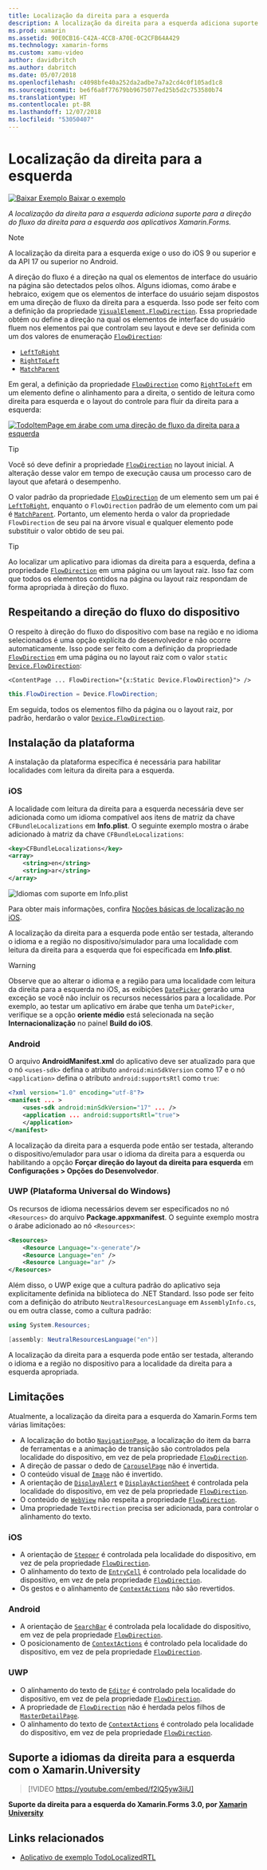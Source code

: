 ```yaml
---
title: Localização da direita para a esquerda
description: A localização da direita para a esquerda adiciona suporte para a direção do fluxo da direita para a esquerda aos aplicativos Xamarin.Forms.
ms.prod: xamarin
ms.assetid: 90E0CB16-C42A-4CC8-A70E-0C2CFB64A429
ms.technology: xamarin-forms
ms.custom: xamu-video
author: davidbritch
ms.author: dabritch
ms.date: 05/07/2018
ms.openlocfilehash: c4098bfe40a252da2adbe7a7a2cd4c0f105ad1c8
ms.sourcegitcommit: be6f6a8f77679bb9675077ed25b5d2c753580b74
ms.translationtype: HT
ms.contentlocale: pt-BR
ms.lasthandoff: 12/07/2018
ms.locfileid: "53050407"
---
```

# <a name="right-to-left-localization"></a>Localização da direita para a esquerda

[![Baixar Exemplo](~/media/shared/download.png) Baixar o exemplo](https://developer.xamarin.com/samples/xamarin-forms/TodoLocalizedRTL/)

_A localização da direita para a esquerda adiciona suporte para a direção do fluxo da direita para a esquerda aos aplicativos Xamarin.Forms._

> [!NOTE]
> A localização da direita para a esquerda exige o uso do iOS 9 ou superior e da API 17 ou superior no Android.

A direção do fluxo é a direção na qual os elementos de interface do usuário na página são detectados pelos olhos. Alguns idiomas, como árabe e hebraico, exigem que os elementos de interface do usuário sejam dispostos em uma direção de fluxo da direita para a esquerda. Isso pode ser feito com a definição da propriedade [`VisualElement.FlowDirection`](xref:Xamarin.Forms.VisualElement.FlowDirection). Essa propriedade obtém ou define a direção na qual os elementos de interface do usuário fluem nos elementos pai que controlam seu layout e deve ser definida com um dos valores de enumeração [`FlowDirection`](xref:Xamarin.Forms.FlowDirection):

- [`LeftToRight`](xref:Xamarin.Forms.FlowDirection.LeftToRight)
- [`RightToLeft`](xref:Xamarin.Forms.FlowDirection.RightToLeft)
- [`MatchParent`](xref:Xamarin.Forms.FlowDirection.MatchParent)

Em geral, a definição da propriedade [`FlowDirection`](xref:Xamarin.Forms.VisualElement.FlowDirection) como [`RightToLeft`](xref:Xamarin.Forms.FlowDirection.RightToLeft) em um elemento define o alinhamento para a direita, o sentido de leitura como direita para esquerda e o layout do controle para fluir da direita para a esquerda:

[![TodoItemPage em árabe com uma direção de fluxo da direita para a esquerda](rtl-images/TodoItemPage-Arabic.png "TodoItemPage em árabe com uma direção de fluxo da direita para a esquerda")](rtl-images/TodoItemPage-Arabic-Large.png#lightbox "TodoItemPage em árabe com uma direção de fluxo da direita para a esquerda")

> [!TIP]
> Você só deve definir a propriedade [`FlowDirection`](xref:Xamarin.Forms.VisualElement.FlowDirection) no layout inicial. A alteração desse valor em tempo de execução causa um processo caro de layout que afetará o desempenho.

O valor padrão da propriedade [`FlowDirection`](xref:Xamarin.Forms.VisualElement.FlowDirection) de um elemento sem um pai é [`LeftToRight`](xref:Xamarin.Forms.FlowDirection.LeftToRight), enquanto o `FlowDirection` padrão de um elemento com um pai é [`MatchParent`](xref:Xamarin.Forms.FlowDirection.MatchParent). Portanto, um elemento herda o valor da propriedade `FlowDirection` de seu pai na árvore visual e qualquer elemento pode substituir o valor obtido de seu pai.

> [!TIP]
> Ao localizar um aplicativo para idiomas da direita para a esquerda, defina a propriedade [`FlowDirection`](xref:Xamarin.Forms.VisualElement.FlowDirection) em uma página ou um layout raiz. Isso faz com que todos os elementos contidos na página ou layout raiz respondam de forma apropriada à direção do fluxo.

## <a name="respecting-device-flow-direction"></a>Respeitando a direção do fluxo do dispositivo

O respeito à direção do fluxo do dispositivo com base na região e no idioma selecionados é uma opção explícita do desenvolvedor e não ocorre automaticamente. Isso pode ser feito com a definição da propriedade [`FlowDirection`](xref:Xamarin.Forms.VisualElement.FlowDirection) em uma página ou no layout raiz com o valor `static` [`Device.FlowDirection`](xref:Xamarin.Forms.Device.FlowDirection):

```xaml
<ContentPage ... FlowDirection="{x:Static Device.FlowDirection}"> />
```

```csharp
this.FlowDirection = Device.FlowDirection;
```

Em seguida, todos os elementos filho da página ou o layout raiz, por padrão, herdarão o valor [`Device.FlowDirection`](xref:Xamarin.Forms.Device.FlowDirection).

## <a name="platform-setup"></a>Instalação da plataforma

A instalação da plataforma específica é necessária para habilitar localidades com leitura da direita para a esquerda.

### <a name="ios"></a>iOS

A localidade com leitura da direita para a esquerda necessária deve ser adicionada como um idioma compatível aos itens de matriz da chave `CFBundleLocalizations` em **Info.plist**. O seguinte exemplo mostra o árabe adicionado à matriz da chave `CFBundleLocalizations`:

```xml
<key>CFBundleLocalizations</key>
<array>
    <string>en</string>
    <string>ar</string>
</array>
```

![Idiomas com suporte em Info.plist](rtl-images/ios-locales.png "Idiomas com suporte em Info.plist")

Para obter mais informações, confira [Noções básicas de localização no iOS](https://docs.microsoft.com/xamarin/ios/app-fundamentals/localization/#localization-basics-in-ios).

A localização da direita para a esquerda pode então ser testada, alterando o idioma e a região no dispositivo/simulador para uma localidade com leitura da direita para a esquerda que foi especificada em **Info.plist**.

> [!WARNING]
> Observe que ao alterar o idioma e a região para uma localidade com leitura da direita para a esquerda no iOS, as exibições [`DatePicker`](xref:Xamarin.Forms.DatePicker) gerarão uma exceção se você não incluir os recursos necessários para a localidade. Por exemplo, ao testar um aplicativo em árabe que tenha um `DatePicker`, verifique se a opção **oriente médio** está selecionada na seção **Internacionalização** no painel **Build do iOS**.

### <a name="android"></a>Android

O arquivo **AndroidManifest.xml** do aplicativo deve ser atualizado para que o nó `<uses-sdk>` defina o atributo `android:minSdkVersion` como 17 e o nó `<application>` defina o atributo `android:supportsRtl` como `true`:

```xml
<?xml version="1.0" encoding="utf-8"?>
<manifest ... >
    <uses-sdk android:minSdkVersion="17" ... />
    <application ... android:supportsRtl="true">
    </application>
</manifest>
```

A localização da direita para a esquerda pode então ser testada, alterando o dispositivo/emulador para usar o idioma da direita para a esquerda ou habilitando a opção **Forçar direção do layout da direita para esquerda** em **Configurações > Opções do Desenvolvedor**.

### <a name="universal-windows-platform-uwp"></a>UWP (Plataforma Universal do Windows)

Os recursos de idioma necessários devem ser especificados no nó `<Resources>` do arquivo **Package.appxmanifest**. O seguinte exemplo mostra o árabe adicionado ao nó `<Resources>`:

```xml
<Resources>
    <Resource Language="x-generate"/>
    <Resource Language="en" />
    <Resource Language="ar" />
</Resources>
```

Além disso, o UWP exige que a cultura padrão do aplicativo seja explicitamente definida na biblioteca do .NET Standard. Isso pode ser feito com a definição do atributo `NeutralResourcesLanguage` em `AssemblyInfo.cs`, ou em outra classe, como a cultura padrão:

```csharp
using System.Resources;

[assembly: NeutralResourcesLanguage("en")]
```

A localização da direita para a esquerda pode então ser testada, alterando o idioma e a região no dispositivo para a localidade da direita para a esquerda apropriada.

## <a name="limitations"></a>Limitações

Atualmente, a localização da direita para a esquerda do Xamarin.Forms tem várias limitações:

- A localização do botão [`NavigationPage`](xref:Xamarin.Forms.NavigationPage), a localização do item da barra de ferramentas e a animação de transição são controlados pela localidade do dispositivo, em vez de pela propriedade [`FlowDirection`](xref:Xamarin.Forms.VisualElement.FlowDirection).
- A direção de passar o dedo de [`CarouselPage`](xref:Xamarin.Forms.CarouselPage) não é invertida.
- O conteúdo visual de [`Image`](xref:Xamarin.Forms.Image) não é invertido.
- A orientação de [`DisplayAlert`](xref:Xamarin.Forms.Page.DisplayAlert(System.String,System.String,System.String)) e [`DisplayActionSheet`](xref:Xamarin.Forms.Page.DisplayActionSheet(System.String,System.String,System.String,System.String[])) é controlada pela localidade do dispositivo, em vez de pela propriedade [`FlowDirection`](xref:Xamarin.Forms.VisualElement.FlowDirection).
- O conteúdo de [`WebView`](xref:Xamarin.Forms.WebView) não respeita a propriedade [`FlowDirection`](xref:Xamarin.Forms.VisualElement.FlowDirection).
- Uma propriedade `TextDirection` precisa ser adicionada, para controlar o alinhamento do texto.

### <a name="ios"></a>iOS

- A orientação de [`Stepper`](xref:Xamarin.Forms.Stepper) é controlada pela localidade do dispositivo, em vez de pela propriedade [`FlowDirection`](xref:Xamarin.Forms.VisualElement.FlowDirection).
- O alinhamento do texto de [`EntryCell`](xref:Xamarin.Forms.EntryCell) é controlado pela localidade do dispositivo, em vez de pela propriedade [`FlowDirection`](xref:Xamarin.Forms.VisualElement.FlowDirection).
- Os gestos e o alinhamento de [`ContextActions`](xref:Xamarin.Forms.Cell.ContextActions) não são revertidos.

### <a name="android"></a>Android

- A orientação de [`SearchBar`](xref:Xamarin.Forms.SearchBar) é controlada pela localidade do dispositivo, em vez de pela propriedade [`FlowDirection`](xref:Xamarin.Forms.VisualElement.FlowDirection).
- O posicionamento de [`ContextActions`](xref:Xamarin.Forms.Cell.ContextActions) é controlado pela localidade do dispositivo, em vez de pela propriedade [`FlowDirection`](xref:Xamarin.Forms.VisualElement.FlowDirection).

### <a name="uwp"></a>UWP

- O alinhamento do texto de [`Editor`](xref:Xamarin.Forms.Editor) é controlado pela localidade do dispositivo, em vez de pela propriedade [`FlowDirection`](xref:Xamarin.Forms.VisualElement.FlowDirection).
- A propriedade de [`FlowDirection`](xref:Xamarin.Forms.VisualElement.FlowDirection) não é herdada pelos filhos de [`MasterDetailPage`](xref:Xamarin.Forms.MasterDetailPage).
- O alinhamento do texto de [`ContextActions`](xref:Xamarin.Forms.Cell.ContextActions) é controlado pela localidade do dispositivo, em vez de pela propriedade [`FlowDirection`](xref:Xamarin.Forms.VisualElement.FlowDirection).

## <a name="right-to-left-language-support-with-xamarinuniversity"></a>Suporte a idiomas da direita para a esquerda com o Xamarin.University

> [!VIDEO https://youtube.com/embed/f2lQ5yw3iiU]

**Suporte da direita para a esquerda do Xamarin.Forms 3.0, por [Xamarin University](https://university.xamarin.com/)**

## <a name="related-links"></a>Links relacionados

- [Aplicativo de exemplo TodoLocalizedRTL](https://developer.xamarin.com/samples/xamarin-forms/TodoLocalizedRTL/)
